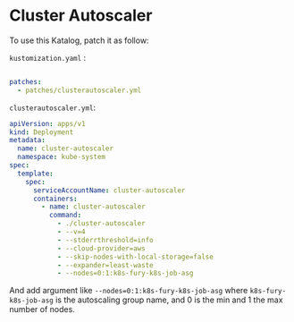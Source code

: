 # Cluster Autoscaler

To use this Katalog, patch it as follow:

`kustomization.yaml` :

```yaml

patches:
  - patches/clusterautoscaler.yml

```


`clusterautoscaler.yml`:

```yaml
apiVersion: apps/v1
kind: Deployment
metadata:
  name: cluster-autoscaler
  namespace: kube-system
spec:
  template:
    spec:
      serviceAccountName: cluster-autoscaler
      containers:
        - name: cluster-autoscaler
          command:
            - ./cluster-autoscaler
            - --v=4
            - --stderrthreshold=info
            - --cloud-provider=aws
            - --skip-nodes-with-local-storage=false
            - --expander=least-waste
            - --nodes=0:1:k8s-fury-k8s-job-asg
```

And add argument like `--nodes=0:1:k8s-fury-k8s-job-asg` where `k8s-fury-k8s-job-asg` is the autoscaling group name, and 0 is the min and 1 the max number of nodes.
